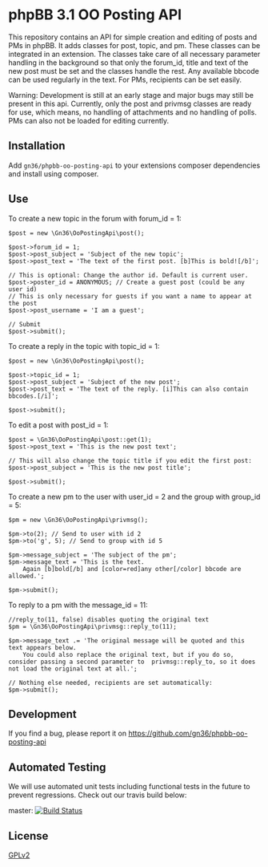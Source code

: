 # phpBB 3.1 OO Posting API

This repository contains an API for simple creation and editing of posts and PMs in phpBB. It adds classes for post, topic, and pm. These classes can be integrated in an extension. The classes take care of all necessary parameter handling in the background so that only the forum_id, title and text of the new post must be set and the classes handle the rest. Any available bbcode can be used regularly in the text. For PMs, recipients can be set easily.

Warning: Development is still at an early stage and major bugs may still be present in this api. Currently, only the post and privmsg classes are ready for use, which means, no handling of attachments and no handling of polls. PMs can also not be loaded for editing currently.

## Installation

Add `gn36/phpbb-oo-posting-api` to your extensions composer dependencies and install using composer.

## Use

To create a new topic in the forum with forum_id = 1:

	$post = new \Gn36\OoPostingApi\post();
	
	$post->forum_id = 1;
	$post->post_subject = 'Subject of the new topic';
	$post->post_text = 'The text of the first post. [b]This is bold![/b]';
	
	// This is optional: Change the author id. Default is current user.
	$post->poster_id = ANONYMOUS; // Create a guest post (could be any user id)
	// This is only necessary for guests if you want a name to appear at the post
	$post->post_username = 'I am a guest';
	
	// Submit
	$post->submit();

To create a reply in the topic with topic_id = 1:

	$post = new \Gn36\OoPostingApi\post();
	
	$post->topic_id = 1;
	$post->post_subject = 'Subject of the new post';
	$post->post_text = 'The text of the reply. [i]This can also contain bbcodes.[/i]';
	
	$post->submit();
	
To edit a post with post_id = 1:

	$post = \Gn36\OoPostingApi\post::get(1);
	$post->post_text = 'This is the new post text';
	
	// This will also change the topic title if you edit the first post:
	$post->post_subject = 'This is the new post title';
	
	$post->submit();
	
To create a new pm to the user with user\_id = 2 and the group with group_id = 5:

	$pm = new \Gn36\OoPostingApi\privmsg();
	
	$pm->to(2); // Send to user with id 2
	$pm->to('g', 5); // Send to group with id 5
	
	$pm->message_subject = 'The subject of the pm';
	$pm->message_text = 'This is the text.
		Again [b]bold[/b] and [color=red]any other[/color] bbcode are allowed.';
	
	$pm->submit();

To reply to a pm with the message_id = 11:

	//reply_to(11, false) disables quoting the original text
	$pm = \Gn36\OoPostingApi\privmsg::reply_to(11);
	
	$pm->message_text .= 'The original message will be quoted and this text appears below.
		You could also replace the original text, but if you do so, consider passing a second parameter to	privmsg::reply_to, so it does not load the original text at all.';
	
	// Nothing else needed, recipients are set automatically:
	$pm->submit();

## Development

If you find a bug, please report it on https://github.com/gn36/phpbb-oo-posting-api

## Automated Testing

We will use automated unit tests including functional tests in the future to prevent regressions. Check out our travis build below:

master: [![Build Status](https://travis-ci.org/gn36/phpbb-oo-posting-api.png?branch=master)](http://travis-ci.org/gn36/phpbb-oo-posting-api)

## License

[GPLv2](license.txt)
